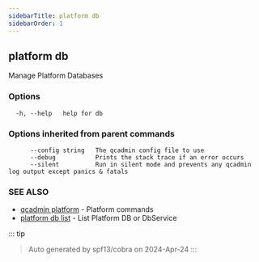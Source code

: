 ```yaml
---
sidebarTitle: platform db
sidebarOrder: 1
---
```


## platform db

Manage Platform Databases

### Options

```
  -h, --help   help for db
```

### Options inherited from parent commands

```
      --config string   The qcadmin config file to use
      --debug           Prints the stack trace if an error occurs
      --silent          Run in silent mode and prevents any qcadmin log output except panics & fatals
```

### SEE ALSO

* [qcadmin platform](platform.md)	 - Platform commands
* [platform db list](platform_db_list.md)	 - List Platform DB or DbService

::: tip
>Auto generated by spf13/cobra on 2024-Apr-24
:::